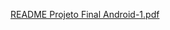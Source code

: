 [README Projeto Final Android-1.pdf](https://github.com/user-attachments/files/17895019/README.Projeto.Final.Android-1.pdf)

